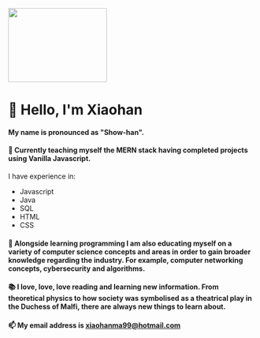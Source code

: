 <img src="https://user-images.githubusercontent.com/63564199/116444104-4c899d00-a84c-11eb-92af-0612c604d53d.png" width="200" height="150" /> 

# 👋 Hello, I'm Xiaohan

#### My name is pronounced as "Show-han".

#### 🌱 Currently teaching myself the MERN stack having completed projects using Vanilla Javascript.
I have experience in:
- Javascript
- Java
- SQL
- HTML
- CSS

#### 👀 Alongside learning programming I am also educating myself on a variety of computer science concepts and areas in order to gain broader knowledge regarding the industry. For example, computer networking concepts, cybersecurity and algorithms.

#### 📚 I love, love, love reading and learning new information. From theoretical physics to how society was symbolised as a theatrical play in the Duchess of Malfi, there are always new things to learn about.


#### 📫 My email address is xiaohanma99@hotmail.com

<!---
verifiedasian/verifiedasian is a ✨ special ✨ repository because its `README.md` (this file) appears on your GitHub profile.
You can click the Preview link to take a look at your changes.
--->
